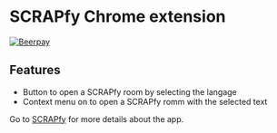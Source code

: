 # SCRAPfy Chrome extension

[![Beerpay](https://beerpay.io/hashdog/scrapfy-chrome-extension/badge.svg?style=flat-square)](https://beerpay.io/colkito/scrapfy-chrome-extension)

## Features

- Button to open a SCRAPfy room by selecting the langage
- Context menu on to open a SCRAPfy romm with the selected text

Go to [SCRAPfy](http://scrapfy.io/) for more details about the app.
